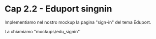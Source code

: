# <a name="top"></a> Cap 2.2 - Eduport singnin

Implementiamo nel nostro mockup la pagina "sign-in" del tema Eduport.

La chiamiamo "mockups/edu_signin"


